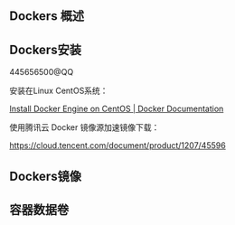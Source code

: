 

## Dockers 概述





## Dockers安装

445656500@QQ



安装在Linux CentOS系统：

[Install Docker Engine on CentOS | Docker Documentation](https://docs.docker.com/engine/install/centos/)



使用腾讯云 Docker 镜像源加速镜像下载：

https://cloud.tencent.com/document/product/1207/45596



## Dockers镜像





## 容器数据卷


